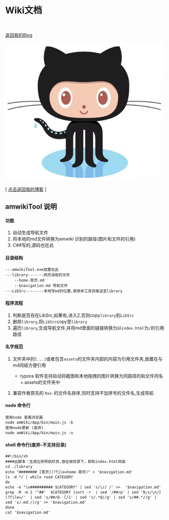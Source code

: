 # Wiki文档

<br>

[返回我的Blog](/../)  

![欢迎使用Wiki！](amWiki/images/logo.png "Wiki！")  


[ [点击返回我的博客](/../) ]


## amwikiTool 说明

#### 功能

1. 自动生成导航文件
2. 将本地的md文件转换为amwiki 识别的路径(图片和文件的引用)
3. C##写的,源码也在此

#### 目录结构

```
---amwikiTool.exe放置在此
---library-------网页读取的文件
	--home-首页.md
	--$navigation.md 导航文件
---LibSrc--------本地写md的位置,使用本工具将推送至library
```

#### 程序流程

1. 判断是否存在LibSrc,如果有,进入2,否则copy`library`到`LibSrc`
2. 删除`library`,将`LibSrc`copy至`library`
3. 遍历`library`,生成导航文件,并将md里面的链接转换为以`index.html`为`/`的引用路径

#### 名字规范

1. 文件夹中的`[...]`或者包含`assets`的文件夹内部的内容为引用文件夹,放置在与md同级方便引用

   - typora 软件支持自动将截图和本地拖拽的图片转换为同路径的和文件同名+.assets的文件夹中
2. 兼容作者原先的 `0xx-`的文件名排序,同时支持不加序号的文件名,生成导航


#### node 命令行

```
使用node 查看浏览器
node amWiki/App/bin/main.js -b
使用node更新 (废弃)
node amWiki/App/bin/main.js -u 
```

#### shell 命令行(废弃-不支持目录)

```
##!/bin/sh
####此脚本：生成左侧导航栏目,放在根目录下，即和index.html同级
cd ./library
echo "######## [首页](?file=home-首页)" > '$navigation.md'
ls -d */ | while read CATEGORY
do
echo -e "\n########## $CATEGORY" | sed 's/\// /' >>  '$navigation.md'
grep -R -m 1 '^##'  $CATEGORY |sort -r  | sed '/##/p' | sed 'N;s/\n/](?file=/'  | sed 's/##/@- [/1' | sed 's/.*@//g' | sed 's/##.*//g' | sed 's/.md:/)/g' >> '$navigation.md'
done
cat '$navigation.md'
```
